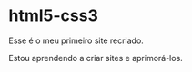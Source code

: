 # html5-css3

Esse é o meu primeiro site recriado.

Estou aprendendo a criar sites e aprimorá-los.

 
